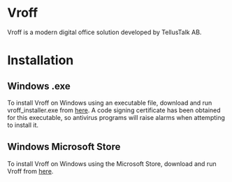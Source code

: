 # Vroff
Vroff is a modern digital office solution developed by TellusTalk AB.

# Installation

## Windows .exe
To install Vroff on Windows using an executable file, download and run vroff_installer.exe from [here](https://drive.google.com/drive/folders/13NssK8fSgM_vnT35vOopNOgkKHdZf2wL?usp=drive_link). A code signing certificate has been obtained for this executable, so antivirus programs will raise alarms when attempting to install it.

## Windows Microsoft Store
To install Vroff on Windows using the Microsoft Store, download and run Vroff from [here](https://www.microsoft.com/store/productId/9NCBCSZSJRSB?ocid=pdpshare).
